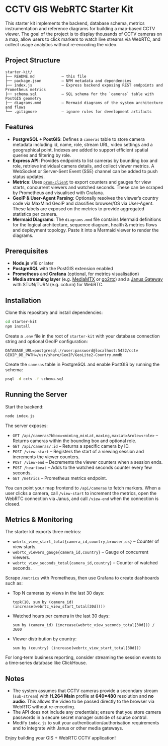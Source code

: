 # CCTV GIS WebRTC Starter Kit

This starter kit implements the backend, database schema, metrics instrumentation and reference diagrams for building a map‑based CCTV viewer.  The goal of the project is to display thousands of CCTV cameras on a map, allow users to click markers to watch live streams via WebRTC, and collect usage analytics without re‑encoding the video.

## Project Structure

```
starter-kit/
├── README.md            – this file
├── package.json         – NPM metadata and dependencies
├── index.js             – Express backend exposing REST endpoints and Prometheus metrics
├── schema.sql           – SQL schema for the `cameras` table with PostGIS geometry
├── diagrams.mmd         – Mermaid diagrams of the system architecture and flows
└── .gitignore           – ignore rules for development artifacts
```

## Features

* **PostgreSQL + PostGIS**: Defines a `cameras` table to store camera metadata including id, name, role, stream URL, video settings and a geographical point.  Indexes are added to support efficient spatial queries and filtering by role.
* **Express API**: Provides endpoints to list cameras by bounding box and role, retrieve individual camera details, and collect viewer metrics.  A WebSocket or Server‑Sent Event (SSE) channel can be added to push status updates.
* **Metrics**: Uses [`prom-client`](https://github.com/siimon/prom-client) to export counters and gauges for view starts, concurrent viewers and watched seconds.  These can be scraped by Prometheus and visualised with Grafana.
* **GeoIP & User‑Agent Parsing**: Optionally resolves the viewer’s country code via MaxMind GeoIP and classifies browser/OS via User‑Agent.  These labels are exposed on the metrics to provide aggregated statistics per camera.
* **Mermaid Diagrams**: The `diagrams.mmd` file contains Mermaid definitions for the logical architecture, sequence diagram, health & metrics flows and deployment topology.  Paste it into a Mermaid viewer to render the diagrams.

## Prerequisites

* **Node.js** v18 or later
* **PostgreSQL** with the PostGIS extension enabled
* **Prometheus** and **Grafana** (optional, for metrics visualisation)
* **Media streaming layer** (e.g. [MediaMTX](https://github.com/bluenviron/mediamtx) or [go2rtc](https://github.com/AlexxIT/go2rtc)) and a [Janus Gateway](https://janus.conf.meetecho.com/) with STUN/TURN (e.g. coturn) for WebRTC.

## Installation

Clone this repository and install dependencies:

```sh
cd starter-kit
npm install
```

Create a `.env` file in the root of `starter-kit` with your database connection string and optional GeoIP configuration:

```dotenv
DATABASE_URL=postgresql://user:password@localhost:5432/cctv
GEOIP_DB_PATH=/usr/share/GeoIP/GeoLite2-Country.mmdb
```

Create the `cameras` table in PostgreSQL and enable PostGIS by running the schema:

```sh
psql -d cctv -f schema.sql
```

## Running the Server

Start the backend:

```sh
node index.js
```

The server exposes:

* `GET /api/cameras?bbox=<minLng,minLat,maxLng,maxLat>&role=<role>` – Returns cameras within the bounding box and optional role.
* `GET /api/cameras/:id` – Returns a specific camera by ID.
* `POST /view-start` – Registers the start of a viewing session and increments the viewer counters.
* `POST /view-end` – Decrements the viewer counters when a session ends.
* `POST /heartbeat` – Adds to the watched seconds counter every few seconds.
* `GET /metrics` – Prometheus metrics endpoint.

You can point your map frontend to `/api/cameras` to fetch markers.  When a user clicks a camera, call `/view-start` to increment the metrics, open the WebRTC connection via Janus, and call `/view-end` when the connection is closed.

## Metrics & Monitoring

The starter kit exports three metrics:

* `webrtc_view_start_total{camera_id,country,browser,os}` – Counter of view starts.
* `webrtc_viewers_gauge{camera_id,country}` – Gauge of concurrent viewers.
* `webrtc_view_seconds_total{camera_id,country}` – Counter of watched seconds.

Scrape `/metrics` with Prometheus, then use Grafana to create dashboards such as:

* Top N cameras by views in the last 30 days:

  ```promql
  topk(10, sum by (camera_id) (increase(webrtc_view_start_total[30d])))
  ```

* Watched hours per camera in the last 30 days:

  ```promql
  sum by (camera_id) (increase(webrtc_view_seconds_total[30d])) / 3600
  ```

* Viewer distribution by country:

  ```promql
  sum by (country) (increase(webrtc_view_start_total[30d]))
  ```

For long‑term business reporting, consider streaming the session events to a time‑series database like ClickHouse.

## Notes

* The system assumes that CCTV cameras provide a secondary stream (`sub-stream`) with **H.264 Main** profile at **640×480** resolution and **no audio**.  This allows the video to be passed directly to the browser via WebRTC without re‑encoding.
* The API does not include any credentials; ensure that you store camera passwords in a secure secret manager outside of source control.
* Modify `index.js` to suit your authentication/authorisation requirements and to integrate with Janus or other media gateways.

Enjoy building your GIS + WebRTC CCTV application!
